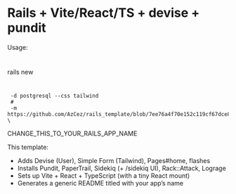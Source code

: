 # Rails + Vite/React/TS + devise + pundit

 Usage:
 #
   rails new 
   #
     -d postgresql --css tailwind 
     #
     -m https://github.com/AzCez/rails_template/blob/7ee76a4f70e152c119cf67dce832b15a5e318210/rails_vite_template.rb \
  CHANGE_THIS_TO_YOUR_RAILS_APP_NAME


 This template:
 - Adds Devise (User), Simple Form (Tailwind), Pages#home, flashes
 - Installs Pundit, PaperTrail, Sidekiq (+ /sidekiq UI), Rack::Attack, Lograge
 - Sets up Vite + React + TypeScript (with a tiny React mount)
 - Generates a generic README titled with your app’s name

